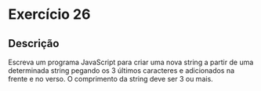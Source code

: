 # Exercício 26

## Descrição

Escreva um programa JavaScript para criar uma nova string a partir de uma determinada string pegando os 3 últimos caracteres e adicionados na frente e no verso. O comprimento da string deve ser 3 ou mais.
